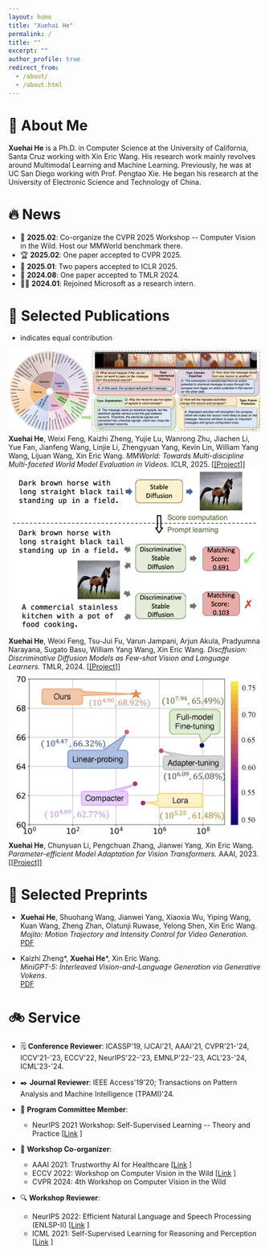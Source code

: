 ```yaml
---
layout: home
title: "Xuehai He"
permalink: /
title: ""
excerpt: ""
author_profile: true
redirect_from: 
  - /about/
  - /about.html
---
```


# 💼 About Me
**Xuehai He** is a Ph.D. in Computer Science at the University of California, Santa Cruz working with Xin Eric Wang. His research work mainly revolves around Multimodal Learning and Machine Learning. Previously, he was at UC San Diego working with Prof. Pengtao Xie. He began his research at the University of Electronic Science and Technology of China.

# 🔥 News
- 🎯 **2025.02**: Co-organize the CVPR 2025 Workshop -- Computer Vision in the Wild. Host our MMWorld benchmark there.
- 🏆 **2025.02**: One paper accepted to CVPR 2025.
- 🏅 **2025.01**: Two papers accepted to ICLR 2025.
- 🥈 **2024.08**: One paper accepted to TMLR 2024.
- 🧑‍💻 **2024.01**: Rejoined Microsoft as a research intern.

# 📝 Selected Publications
* indicates equal contribution

<div class="publist">
<div class="paper-box">
  <div class="paper-box-image"><img src="images/mmworld.png" alt="MMWorld"></div>
  <div class="paper-box-text">
    <strong>Xuehai He</strong>, Weixi Feng, Kaizhi Zheng, Yujie Lu, Wanrong Zhu, Jiachen Li, Yue Fan, Jianfeng Wang, Linjie Li, Zhengyuan Yang, Kevin Lin, William Yang Wang, Lijuan Wang, Xin Eric Wang.  
    <i>MMWorld: Towards Multi-discipline Multi-faceted World Model Evaluation in Videos.</i>  
    ICLR, 2025. [<a href="https://yourwebsite.com/default_project.html">[Project]</a>]
  </div>
</div>

<div class="paper-box">
  <div class="paper-box-image"><img src="images/discffusion.png" alt="Discffusion"></div>
  <div class="paper-box-text">
    <strong>Xuehai He</strong>, Weixi Feng, Tsu-Jui Fu, Varun Jampani, Arjun Akula, Pradyumna Narayana, Sugato Basu, William Yang Wang, Xin Eric Wang.  
    <i>Discffusion: Discriminative Diffusion Models as Few-shot Vision and Language Learners.</i>  
    TMLR, 2024. [<a href="https://yourwebsite.com/default_project.html">[Project]</a>]
  </div>
</div>

<div class="paper-box">
  <div class="paper-box-image"><img src="images/pevit.jpg" alt="Efficient Model Adaptation"></div>
  <div class="paper-box-text">
    <strong>Xuehai He</strong>, Chunyuan Li, Pengchuan Zhang, Jianwei Yang, Xin Eric Wang.  
    <i>Parameter-efficient Model Adaptation for Vision Transformers.</i>  
    AAAI, 2023. [<a href="https://yourwebsite.com/default_project.html">[Project]</a>]
  </div>
</div>
</div>

# 📰 Selected Preprints

- **Xuehai He**, Shuohang Wang, Jianwei Yang, Xiaoxia Wu, Yiping Wang, Kuan Wang, Zheng Zhan, Olatunji Ruwase, Yelong Shen, Xin Eric Wang.  
  *Mojito: Motion Trajectory and Intensity Control for Video Generation.*  
  [<span class="badge">PDF</span>](https://arxiv.org/abs/2412.08948)

- Kaizhi Zheng*, **Xuehai He***, Xin Eric Wang.  
  *MiniGPT-5: Interleaved Vision-and-Language Generation via Generative Vokens.*  
  [<span class="badge">PDF</span>](https://arxiv.org/abs/2310.02239)

# 🚲 Service

- 🗒️ **Conference Reviewer**: ICASSP'19, IJCAI'21, AAAI'21, CVPR'21-'24, ICCV'21-'23, ECCV'22, NeurIPS'22-'23, EMNLP'22-'23, ACL'23-'24, ICML'23-'24.

- ✒️ **Journal Reviewer**: IEEE Access'19'20; Transactions on Pattern Analysis and Machine Intelligence (TPAMI)'24.

- 👥 **Program Committee Member**:
  - NeurIPS 2021 Workshop: Self-Supervised Learning -- Theory and Practice [[Link](https://sslneurips21.github.io/pages/Program%20Committee.html) ]

- 🤝 **Workshop Co-organizer**:
  - AAAI 2021: Trustworthy AI for Healthcare [[Link](https://www.youtube.com/watch?v=mJK53b150eM) ]
  - ECCV 2022: Workshop on Computer Vision in the Wild [[Link](https://computer-vision-in-the-wild.github.io/eccv-2022/) ]
  - CVPR 2024: 4th Workshop on Computer Vision in the Wild

- 🔍 **Workshop Reviewer**:
  - NeurIPS 2022: Efficient Natural Language and Speech Processing (ENLSP-II) [[Link](https://neurips2022-enlsp.github.io/) ]
  - ICML 2021: Self-Supervised Learning for Reasoning and Perception [[Link](https://icml21ssl.github.io/pages/Program%20Committee.html) ]
